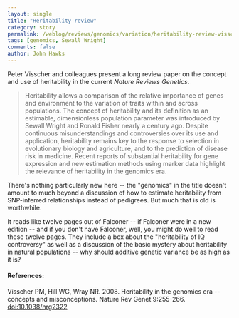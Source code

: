 ```yaml
---
layout: single 
title: "Heritability review" 
category: story
permalink: /weblog/reviews/genomics/variation/heritability-review-visscher-2008.html
tags: [genomics, Sewall Wright] 
comments: false 
author: John Hawks 
---
```



<p>
Peter Visscher and colleagues present a long review paper on the concept and use of heritability in the current <i>Nature Reviews Genetics</i>. 
</p>

<blockquote>Heritability allows a comparison of the relative importance of genes and environment to the variation of traits within and across populations. The concept of heritability and its definition as an estimable, dimensionless population parameter was introduced by Sewall Wright and Ronald Fisher nearly a century ago. Despite continuous misunderstandings and controversies over its use and application, heritability remains key to the response to selection in evolutionary biology and agriculture, and to the prediction of disease risk in medicine. Recent reports of substantial heritability for gene expression and new estimation methods using marker data highlight the relevance of heritability in the genomics era.</blockquote>

<p>
There's nothing particularly new here -- the "genomics" in the title doesn't amount to much beyond a discussion of how to estimate heritability from SNP-inferred relationships instead of pedigrees. But much that is old is worthwhile. 
</p>

<p>
It reads like twelve pages out of Falconer -- if Falconer were in a new edition -- and if you don't have Falconer, well, you might do well to read these twelve pages. They include a box about the "heritability of IQ controversy" as well as a discussion of the basic mystery about heritability in natural populations -- why should additive genetic variance be as high as it is?
</p>

<h4>References:</h4>

<p class="cite">Visscher PM, Hill WG, Wray NR. 2008. Heritability in the genomics era -- concepts and misconceptions. Nature Rev Genet 9:255-266. <a href="http://dx.doi.org/10.1038/nrg2322">doi:10.1038/nrg2322</a></p>

